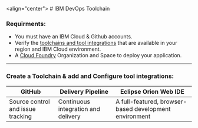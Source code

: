 <align="center"> # IBM DevOps Toolchain <align/>

### Requirments:
- You must have an IBM Cloud & Github accounts. 
- Verify the [toolchains and tool integrations](https://cloud.ibm.com/docs/ContinuousDelivery?topic=ContinuousDelivery-cd_about) that are available in your region and IBM Cloud environment.
- A [Cloud Foundry](https://cloud.ibm.com/account/cloud-foundry) Organization and Space to deploy your application.
---

### Create a Toolchain & add and Configure tool integrations:
 GitHub | Delivery Pipeline | Eclipse Orion Web IDE | 
---- | ---- | ---- | 
Source control and issue tracking | Continuous integration and delivery | A full-featured, browser-based development environment |
 
